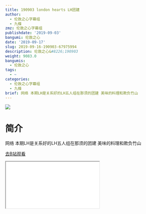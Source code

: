 ```yaml
---
title: 190903 london hearts LH团建
author:
  - 伦敦之心字幕组
  - 九條
zmz: 伦敦之心字幕组
publishdate: '2019-09-03'
bangumi: 伦敦之心
date: '2019-09-17'
slug: 2019-09-16-190903-67975994
description: 伦敦之心&#8226;190903
weight: 9083.0
bangumis:
  - 伦敦之心
tags:
  - ~
categories:
  - 伦敦之心字幕组
  - 九條
brief: 网络 本期LH是关系好的LH五人组在那须的团建 美味的料理和欺负竹山
---
```

![](https://raw.githubusercontent.com/tcgriffith/owaraisite/master/static/tmpimg/a68f2b6a46ebc27aa6510d5a73a247ea9de925c3.jpg.480.jpg)
# 简介  
网络
本期LH是关系好的LH五人组在那须的团建 美味的料理和欺负竹山  

[去B站观看](https://www.bilibili.com/video/av67975994/)
<div class ="resp-container"><iframe class="testiframe" src="//player.bilibili.com/player.html?aid=67975994"", scrolling="no", allowfullscreen="true" > </iframe></div> 
